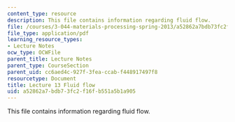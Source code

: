 ```yaml
---
content_type: resource
description: This file contains information regarding fluid flow.
file: /courses/3-044-materials-processing-spring-2013/a52862a7bdb73fc2f16fb551a5b1a905_MIT3_044S13_Lec13.pdf
file_type: application/pdf
learning_resource_types:
- Lecture Notes
ocw_type: OCWFile
parent_title: Lecture Notes
parent_type: CourseSection
parent_uid: cc6aed4c-927f-3fea-ccab-f448917497f8
resourcetype: Document
title: Lecture 13 Fluid flow
uid: a52862a7-bdb7-3fc2-f16f-b551a5b1a905
---
```

This file contains information regarding fluid flow.

